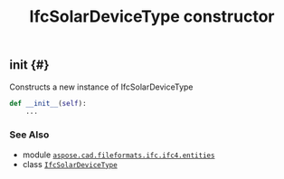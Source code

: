 ﻿---
title: IfcSolarDeviceType constructor
second_title: Aspose.CAD for Python via .NET API References
description: 
type: docs
weight: 10
url: /python-net/aspose.cad.fileformats.ifc.ifc4.entities/ifcsolardevicetype/__init__/
is_root: false
---

## __init__ {#}

Constructs a new instance of IfcSolarDeviceType



```python
def __init__(self):
    ...
```





### See Also
* module [`aspose.cad.fileformats.ifc.ifc4.entities`](../../)
* class [`IfcSolarDeviceType`](/cad/python-net/aspose.cad.fileformats.ifc.ifc4.entities/ifcsolardevicetype)

